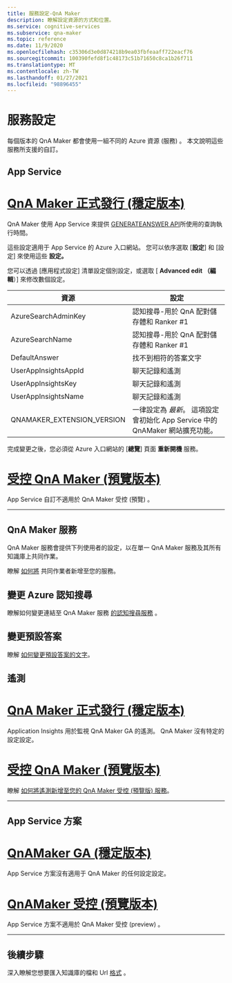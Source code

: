 ```yaml
---
title: 服務設定-QnA Maker
description: 瞭解設定資源的方式和位置。
ms.service: cognitive-services
ms.subservice: qna-maker
ms.topic: reference
ms.date: 11/9/2020
ms.openlocfilehash: c35306d3e0d874218b9ea03fbfeaaff722eacf76
ms.sourcegitcommit: 100390fefd8f1c48173c51b71650c8ca1b26f711
ms.translationtype: MT
ms.contentlocale: zh-TW
ms.lasthandoff: 01/27/2021
ms.locfileid: "98896455"
---
```

# <a name="service-configuration"></a>服務設定

每個版本的 QnA Maker 都會使用一組不同的 Azure 資源 (服務) 。 本文說明這些服務所支援的自訂。 

## <a name="app-service"></a>App Service

# <a name="qna-maker-ga-stable-release"></a>[QnA Maker 正式發行 (穩定版本)](#tab/v1)

QnA Maker 使用 App Service 來提供 [GENERATEANSWER API](/rest/api/cognitiveservices/qnamaker4.0/runtime/generateanswer)所使用的查詢執行時間。

這些設定適用于 App Service 的 Azure 入口網站。 您可以依序選取 [**設定**] 和 [設定] 來使用這些 **設定。**

您可以透過 [應用程式設定] 清單設定個別設定，或選取 [ **Advanced edit （編輯**）] 來修改數個設定。

|資源|設定|
|--|--|
|AzureSearchAdminKey|認知搜尋-用於 QnA 配對儲存體和 Ranker #1|
|AzureSearchName|認知搜尋-用於 QnA 配對儲存體和 Ranker #1|
|DefaultAnswer|找不到相符的答案文字|
|UserAppInsightsAppId|聊天記錄和遙測|
|UserAppInsightsKey|聊天記錄和遙測|
|UserAppInsightsName|聊天記錄和遙測|
|QNAMAKER_EXTENSION_VERSION|一律設定為 _最新_。 這項設定會初始化 App Service 中的 QnAMaker 網站擴充功能。|

完成變更之後，您必須從 Azure 入口網站的 [**總覽**] 頁面 **重新開機** 服務。

# <a name="qna-maker-managed-preview-release"></a>[受控 QnA Maker (預覽版本)](#tab/v2)

App Service 自訂不適用於 QnA Maker 受控 (預覽) 。

---

## <a name="qna-maker-service"></a>QnA Maker 服務

QnA Maker 服務會提供下列使用者的設定，以在單一 QnA Maker 服務及其所有知識庫上共同作業。

瞭解 [如何將](./reference-role-based-access-control.md) 共同作業者新增至您的服務。

## <a name="change-azure-cognitive-search"></a>變更 Azure 認知搜尋

瞭解如何變更連結至 QnA Maker 服務 [的認知搜尋服務](./how-to/set-up-qnamaker-service-azure.md#configure-qna-maker-to-use-different-cognitive-search-resource) 。

## <a name="change-default-answer"></a>變更預設答案

瞭解 [如何變更預設答案的文字](How-To/change-default-answer.md)。 

## <a name="telemetry"></a>遙測

# <a name="qna-maker-ga-stable-release"></a>[QnA Maker 正式發行 (穩定版本)](#tab/v1)

Application Insights 用於監視 QnA Maker GA 的遙測。 QnA Maker 沒有特定的設定設定。

# <a name="qna-maker-managed-preview-release"></a>[受控 QnA Maker (預覽版本)](#tab/v2)

瞭解 [如何將遙測新增至您的 QnA Maker 受控 (預覽版) 服務](How-To/get-analytics-knowledge-base.md)。 

---

## <a name="app-service-plan"></a>App Service 方案

# <a name="qnamaker-ga-stable-release"></a>[QnAMaker GA (穩定版本) ](#tab/v1)

App Service 方案沒有適用于 QnA Maker 的任何設定設定。

# <a name="qnamaker-managed-preview-release"></a>[QnAMaker 受控 (預覽版本) ](#tab/v2)

App Service 方案不適用於 QnA Maker 受控 (preview) 。

---

## <a name="next-steps"></a>後續步驟

深入瞭解您想要匯入知識庫的檔和 Url [格式](reference-document-format-guidelines.md) 。
